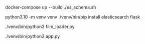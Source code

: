 docker-compose up --build
./es_schema.sh

python3.10 -m venv venv
./venv/bin/pip install elasticsearch flask

./venv/bin/python3 film_loader.py 

./venv/bin/python3 app.py 
